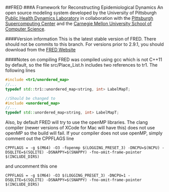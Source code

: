 ##FRED 
###A Framework for Reconstructing Epidemiological Dynamics
An open source modeling system developed by the University of Pittsburgh [Public Health Dynamics Laboratory](http://www.phdl.pitt.edu "PHDL website") in collaboration with the [Pittsburgh Supercomputing Center](http://www.psc.edu "PSC website") and the [Carnegie Mellon University School of Computer Science](http://www.cs.cmu.edu "CMU CS website").

####Version information
This is the latest stable version of FRED. There should not be commits to this branch. For versions prior to 2.9.1, you should download from the [FRED Website](http://fred.publichealth.pitt.edu/DownloadFRED/ "FRED Download Site")

####Notes on compiling
FRED was compiled using gcc which is not C++11 by default, so the file src/Place_List.h includes two references to tr1. The following lines

```c++
#include <tr1/unordered_map>
//...
typedef std::tr1::unordered_map<string, int> LabelMapT;

//Should be changed to
#include <unordered_map>
//...
typedef std::unordered_map<string, int> LabelMapT;
```

Also, by default FRED will try to use the openMP libraries. The clang compiler (newer versions of XCode for Mac will have this) does not use openMP so the build will fail. If your compiler does not use openMP, simply comment out the CPPFLAGS line

```make
CPPFLAGS = -g $(M64) -O3 -fopenmp $(LOGGING_PRESET_3) -DNCPU=$(NCPU) -DSQLITE=$(SQLITE) -DSNAPPY=$(SNAPPY) -fno-omit-frame-pointer $(INCLUDE_DIRS)
```

and uncomment this one

```make
CPPFLAGS = -g $(M64) -O3 $(LOGGING_PRESET_3) -DNCPU=1 -DSQLITE=$(SQLITE) -DSNAPPY=$(SNAPPY) -fno-omit-frame-pointer $(INCLUDE_DIRS)
```
